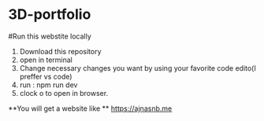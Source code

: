 ﻿# 3D-portfolio


#Run this webstite locally

1. Download this repository
2. open in terminal 
3. Change necessary changes you want by using your favorite code edito(I preffer vs code)
4. run : npm run dev
5. clock o to open in browser.

**You will get a website like ** https://ajnasnb.me
